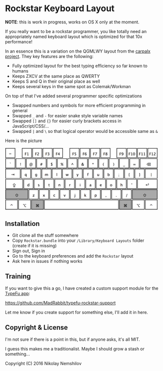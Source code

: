 # Rockstar Keyboard Layout

__NOTE__: this is work in progress, works on OS X only at the moment.

If you really want to be a rockstar programmer, you like totally need an
appropriately named keyboard layout which is optimized for that 10x performance!

In an essence this is a variation on the QGMLWY layout from the
[carpalx project](http://mkweb.bcgsc.ca/carpalx/?full_optimization). They key
features are the following:

* Fully optimized layout for the best typing efficiency so far known to humans
* Keeps ZXCV at the same place as QWERTY
* Keeps S and Q in their original place as well
* Keeps several keys in the same spot as Colemak/Workman

On top of that I've added several programmer specific optimizations

* Swapped numbers and symbols for more efficient programming in general
* Swapped `_` and `-` for easier snake style variable names
* Swapped `[]` and `{}` for easier curly brackets access in JavaScript/CSS/...
* Swapped `|` and `\` so that logical operator would be accessible same as `&`

Here is the picture

![](screenshot.png)

## Installation

* Git clone all the stuff somewhere
* Copy `Rockstar.bundle` into your `/Library/Keyboard Layouts` folder (create if it is missing)
* Sign out, Sign in
* Go to the keyboard preferences and add the `Rockstar` layout
* Ask here in issues if nothing works

## Training

If you want to give this a go, I have created a custom support module for the
[TypeFu app](http://type-fu.com):

https://github.com/MadRabbit/typefu-rockstar-support

Let me know if you create support for something else, I'll add it in here.

## Copyright & License

I'm not sure if there is a point in this, but if anyone asks, it's all MIT.

I guess this makes me a traditionalist. Maybe I should grow a stash or something...

Copyright (C) 2016 Nikolay Nemshilov
